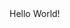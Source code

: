 <html>
    <head>
        <title>Hello world!</title>
    </head>
    <body>
        Hello World! 
    </body>
</html>